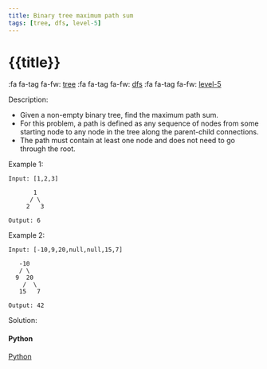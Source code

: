 ```yaml
---
title: Binary tree maximum path sum
tags: [tree, dfs, level-5]
---
```


# {{title}}

:fa fa-tag fa-fw: [tree]({{tagspath}}/tree)
:fa fa-tag fa-fw: [dfs]({{tagspath}}/dfs)
:fa fa-tag fa-fw: [level-5]({{tagspath}}/level-5)

Description:

- Given a non-empty binary tree, find the maximum path sum.
- For this problem, a path is defined as any sequence of nodes from some starting node to any node in the tree along the parent-child connections.
- The path must contain at least one node and does not need to go through the root.

Example 1:

```text
Input: [1,2,3]

       1
      / \
     2   3

Output: 6
```

Example 2:

```text
Input: [-10,9,20,null,null,15,7]

   -10
   / \
  9  20
    /  \
   15   7

Output: 42
```

Solution:

<!-- tabs:start -->
#### **Python**

[Python](../pycode/tree/binary-tree-maximum-path-sum.py ':include :type=code')
<!-- tabs:end -->
